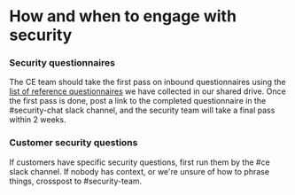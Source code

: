 # How and when to engage with security

### Security questionnaires

The CE team should take the first pass on inbound questionnaires using the [list of reference questionnaires](https://drive.google.com/drive/folders/11X8xoX9lK7aHY-UqZQIwQl_aQ8NQFu1D) we have collected in our shared drive. Once the first pass is done, post a link to the completed questionnaire in the #security-chat slack channel, and the security team will take a final pass within 2 weeks. 

### Customer security questions

If customers have specific security questions, first run them by the #ce slack channel. If nobody has context, or we're unsure of how to phrase things, crosspost to #security-team.